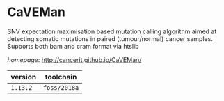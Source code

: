 # CaVEMan

SNV expectation maximisation based mutation calling algorithm   aimed at detecting somatic mutations in paired (tumour/normal) cancer samples.  Supports both bam and cram format via htslib

*homepage*: <http://cancerit.github.io/CaVEMan/>

version | toolchain
--------|----------
``1.13.2`` | ``foss/2018a``
